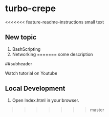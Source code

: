 # turbo-crepe

<<<<<<< feature-readme-instructions
small text

## New topic

1. BashScripting
2. Networking
=======
some description

##subheader

Watch tutorial on Youtube

## Local  Development
1. Open Index.html in your browser. 
>>>>>>> master
